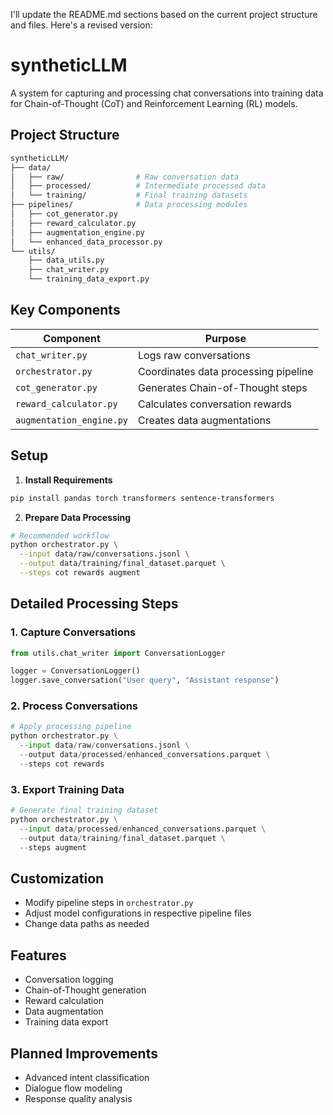 I'll update the README.md sections based on the current project structure and files. Here's a revised version:

# syntheticLLM

A system for capturing and processing chat conversations into training data for Chain-of-Thought (CoT) and Reinforcement Learning (RL) models.

## Project Structure

```bash
syntheticLLM/
├── data/
│   ├── raw/                # Raw conversation data
│   ├── processed/          # Intermediate processed data
│   └── training/           # Final training datasets
├── pipelines/              # Data processing modules
│   ├── cot_generator.py
│   ├── reward_calculator.py
│   ├── augmentation_engine.py
│   └── enhanced_data_processor.py
└── utils/
    ├── data_utils.py
    ├── chat_writer.py
    └── training_data_export.py
```

## Key Components

| Component | Purpose |
|----------|---------|
| `chat_writer.py` | Logs raw conversations |
| `orchestrator.py` | Coordinates data processing pipeline |
| `cot_generator.py` | Generates Chain-of-Thought steps |
| `reward_calculator.py` | Calculates conversation rewards |
| `augmentation_engine.py` | Creates data augmentations |

## Setup

1. **Install Requirements**
```bash
pip install pandas torch transformers sentence-transformers
```

2. **Prepare Data Processing**
```bash
# Recommended workflow
python orchestrator.py \
  --input data/raw/conversations.jsonl \
  --output data/training/final_dataset.parquet \
  --steps cot rewards augment
```

## Detailed Processing Steps

### 1. Capture Conversations
```python
from utils.chat_writer import ConversationLogger

logger = ConversationLogger()
logger.save_conversation("User query", "Assistant response")
```

### 2. Process Conversations
```python
# Apply processing pipeline
python orchestrator.py \
  --input data/raw/conversations.jsonl \
  --output data/processed/enhanced_conversations.parquet \
  --steps cot rewards
```

### 3. Export Training Data
```python
# Generate final training dataset
python orchestrator.py \
  --input data/processed/enhanced_conversations.parquet \
  --output data/training/final_dataset.parquet \
  --steps augment
```

## Customization

- Modify pipeline steps in `orchestrator.py`
- Adjust model configurations in respective pipeline files
- Change data paths as needed

## Features

- Conversation logging
- Chain-of-Thought generation
- Reward calculation
- Data augmentation
- Training data export

## Planned Improvements

- Advanced intent classification
- Dialogue flow modeling
- Response quality analysis